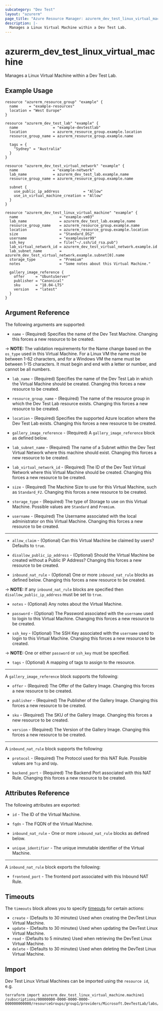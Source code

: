 ```yaml
---
subcategory: "Dev Test"
layout: "azurerm"
page_title: "Azure Resource Manager: azurerm_dev_test_linux_virtual_machine"
description: |-
  Manages a Linux Virtual Machine within a Dev Test Lab.
---
```


# azurerm_dev_test_linux_virtual_machine

Manages a Linux Virtual Machine within a Dev Test Lab.

## Example Usage

```hcl
resource "azurerm_resource_group" "example" {
  name     = "example-resources"
  location = "West Europe"
}

resource "azurerm_dev_test_lab" "example" {
  name                = "example-devtestlab"
  location            = azurerm_resource_group.example.location
  resource_group_name = azurerm_resource_group.example.name

  tags = {
    "Sydney" = "Australia"
  }
}

resource "azurerm_dev_test_virtual_network" "example" {
  name                = "example-network"
  lab_name            = azurerm_dev_test_lab.example.name
  resource_group_name = azurerm_resource_group.example.name

  subnet {
    use_public_ip_address           = "Allow"
    use_in_virtual_machine_creation = "Allow"
  }
}

resource "azurerm_dev_test_linux_virtual_machine" "example" {
  name                   = "example-vm03"
  lab_name               = azurerm_dev_test_lab.example.name
  resource_group_name    = azurerm_resource_group.example.name
  location               = azurerm_resource_group.example.location
  size                   = "Standard_DS2"
  username               = "exampleuser99"
  ssh_key                = file("~/.ssh/id_rsa.pub")
  lab_virtual_network_id = azurerm_dev_test_virtual_network.example.id
  lab_subnet_name        = azurerm_dev_test_virtual_network.example.subnet[0].name
  storage_type           = "Premium"
  notes                  = "Some notes about this Virtual Machine."

  gallery_image_reference {
    offer     = "UbuntuServer"
    publisher = "Canonical"
    sku       = "18.04-LTS"
    version   = "latest"
  }
}
```

## Argument Reference

The following arguments are supported:

* `name` - (Required) Specifies the name of the Dev Test Machine. Changing this forces a new resource to be created.

-> **NOTE:** The validation requirements for the Name change based on the `os_type` used in this Virtual Machine. For a Linux VM the name must be between 1-62 characters, and for a Windows VM the name must be between 1-15 characters. It must begin and end with a letter or number, and cannot be all numbers.

* `lab_name` - (Required) Specifies the name of the Dev Test Lab in which the Virtual Machine should be created. Changing this forces a new resource to be created.

* `resource_group_name` - (Required) The name of the resource group in which the Dev Test Lab resource exists. Changing this forces a new resource to be created.

* `location` - (Required) Specifies the supported Azure location where the Dev Test Lab exists. Changing this forces a new resource to be created.

* `gallery_image_reference` - (Required) A `gallery_image_reference` block as defined below.

* `lab_subnet_name` - (Required) The name of a Subnet within the Dev Test Virtual Network where this machine should exist. Changing this forces a new resource to be created.

* `lab_virtual_network_id` - (Required) The ID of the Dev Test Virtual Network where this Virtual Machine should be created. Changing this forces a new resource to be created.

* `size` - (Required) The Machine Size to use for this Virtual Machine, such as `Standard_F2`. Changing this forces a new resource to be created.

* `storage_type` - (Required) The type of Storage to use on this Virtual Machine. Possible values are `Standard` and `Premium`.

* `username` - (Required) The Username associated with the local administrator on this Virtual Machine. Changing this forces a new resource to be created.

---

* `allow_claim` - (Optional) Can this Virtual Machine be claimed by users? Defaults to `true`.

* `disallow_public_ip_address` - (Optional) Should the Virtual Machine be created without a Public IP Address? Changing this forces a new resource to be created.

* `inbound_nat_rule` - (Optional) One or more `inbound_nat_rule` blocks as defined below. Changing this forces a new resource to be created.

-> **NOTE:** If any `inbound_nat_rule` blocks are specified then `disallow_public_ip_address` must be set to `true`.

* `notes` - (Optional) Any notes about the Virtual Machine.

* `password` - (Optional) The Password associated with the `username` used to login to this Virtual Machine. Changing this forces a new resource to be created.

* `ssh_key` - (Optional) The SSH Key associated with the `username` used to login to this Virtual Machine. Changing this forces a new resource to be created.

-> **NOTE:** One or either `password` or `ssh_key` must be specified.

* `tags` - (Optional) A mapping of tags to assign to the resource.

---

A `gallery_image_reference` block supports the following:

* `offer` - (Required) The Offer of the Gallery Image. Changing this forces a new resource to be created.

* `publisher` - (Required) The Publisher of the Gallery Image. Changing this forces a new resource to be created.

* `sku` - (Required) The SKU of the Gallery Image. Changing this forces a new resource to be created.

* `version` - (Required) The Version of the Gallery Image. Changing this forces a new resource to be created.

---

A `inbound_nat_rule` block supports the following:

* `protocol` - (Required) The Protocol used for this NAT Rule. Possible values are `Tcp` and `Udp`. 

* `backend_port` - (Required) The Backend Port associated with this NAT Rule. Changing this forces a new resource to be created.

## Attributes Reference

The following attributes are exported:

* `id` - The ID of the Virtual Machine.

* `fqdn` - The FQDN of the Virtual Machine.

* `inbound_nat_rule` - One or more `inbound_nat_rule` blocks as defined below.

* `unique_identifier` - The unique immutable identifier of the Virtual Machine.

---

A `inbound_nat_rule` block exports the following:

* `frontend_port` - The frontend port associated with this Inbound NAT Rule.

## Timeouts

The `timeouts` block allows you to specify [timeouts](https://www.terraform.io/language/resources/syntax#operation-timeouts) for certain actions:

* `create` - (Defaults to 30 minutes) Used when creating the DevTest Linux Virtual Machine.
* `update` - (Defaults to 30 minutes) Used when updating the DevTest Linux Virtual Machine.
* `read` - (Defaults to 5 minutes) Used when retrieving the DevTest Linux Virtual Machine.
* `delete` - (Defaults to 30 minutes) Used when deleting the DevTest Linux Virtual Machine.

## Import

Dev Test Linux Virtual Machines can be imported using the `resource id`, e.g.

```shell
terraform import azurerm_dev_test_linux_virtual_machine.machine1 /subscriptions/00000000-0000-0000-0000-000000000000/resourceGroups/group1/providers/Microsoft.DevTestLab/labs/lab1/virtualMachines/machine1
```

